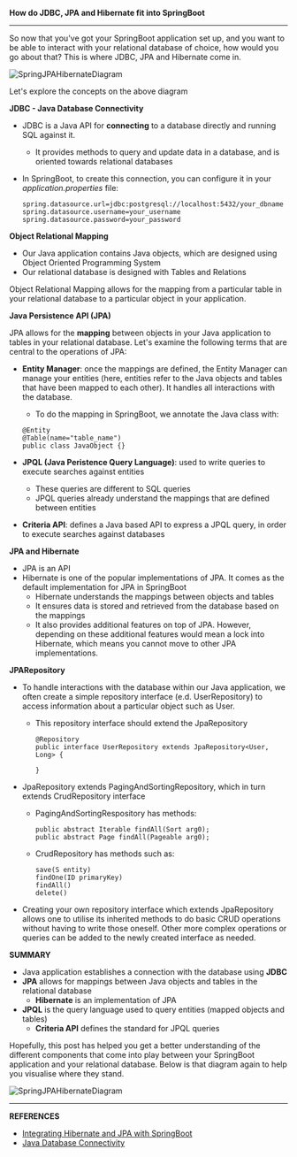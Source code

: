 **How do JDBC, JPA and Hibernate fit into SpringBoot**

-------

So now that you've got your SpringBoot application set up, and you want to be able to interact with your relational database of choice, how would you go about that? This is where JDBC, JPA and Hibernate come in. 

![SpringJPAHibernateDiagram]({{"/images/SpringJPAHibernate.jpg"|absolute.url}})

Let's explore the concepts on the above diagram

**JDBC - Java Database Connectivity**

* JDBC is a Java API for **connecting** to a database directly and running SQL against it.
	* It provides methods to query and update data in a database, and is oriented towards relational databases
* In SpringBoot, to create this connection, you can configure it in your *application.properties* file:
	
	```
	spring.datasource.url=jdbc:postgresql://localhost:5432/your_dbname
	spring.datasource.username=your_username
	spring.datasource.password=your_password
	```

**Object Relational Mapping**

* Our Java application contains Java objects, which are designed using Object Oriented Programming System
* Our relational database is designed with Tables and Relations

Object Relational Mapping allows for the mapping from a particular table in your relational database to a particular object in your application.

**Java Persistence API (JPA)**

JPA allows for the **mapping** between objects in your Java application to tables in your relational database. Let's examine the following terms that are central to the operations of JPA:

* **Entity Manager**: once the mappings are defined, the Entity Manager can manage your entities (here, entities refer to the Java objects and tables that have been mapped to each other). It handles all interactions with the database.
	* To do the mapping in SpringBoot, we annotate the Java class with:
	
	```
	@Entity
	@Table(name="table_name")
	public class JavaObject {}
	```
	
* **JPQL (Java Peristence Query Language)**: used to write queries to execute searches against entities
	* These queries are different to SQL queries
	* JPQL queries already understand the mappings that are defined between entities
* **Criteria API**: defines a Java based API to express a JPQL query, in order to execute searches against databases

**JPA and Hibernate**

* JPA is an API
* Hibernate is one of the popular implementations of JPA. It comes as the default implementation for JPA in SpringBoot
	* Hibernate understands the mappings between objects and tables
	* It ensures data is stored and retrieved from the database based on the mappings
	* It also provides additional features on top of JPA. However, depending on these additional features would mean a lock into Hibernate, which means you cannot move to other JPA implementations.

**JPARepository**

* To handle interactions with the database within our Java application, we often create a simple repository interface (e.d. UserRepository) to access information about a particular object such as User.
	* This repository interface should extend the JpaRepository

		```
		@Repository
		public interface UserRepository extends JpaRepository<User, Long> {
		
		}
		```

* JpaRepository extends PagingAndSortingRepository, which in turn extends CrudRepository interface
	* PagingAndSortingRespository has methods:
		
		```
		public abstract Iterable findAll(Sort arg0);
  		public abstract Page findAll(Pageable arg0);
		``` 
	* CrudRepository has methods such as:
	
		```
		save(S entity)
		findOne(ID primaryKey)
		findAll()
		delete()
		```
* Creating your own repository interface which extends JpaRepository allows one to utilise its inherited methods to do basic CRUD operations without having to write those oneself. Other more complex operations or queries can be added to the newly created interface as needed.

**SUMMARY**

* Java application establishes a connection with the database using **JDBC** 
* **JPA** allows for mappings between Java objects and tables in the relational database
	* **Hibernate** is an implementation of JPA
* **JPQL** is the query language used to query entities (mapped objects and tables)
	* **Criteria API** defines the standard for JPQL queries

Hopefully, this post has helped you get a better understanding of the different components that come into play between your SpringBoot application and your relational database. Below is that diagram again to help you visualise where they stand.

![SpringJPAHibernateDiagram]({{"/images/SpringJPAHibernate.jpg"|absolute.url}})

-----

**REFERENCES**

* [Integrating Hibernate and JPA with SpringBoot](http://www.springboottutorial.com/hibernate-jpa-tutorial-with-spring-boot-starter-jpa)
* [Java Database Connectivity](https://en.wikipedia.org/wiki/Java_Database_Connectivity)



